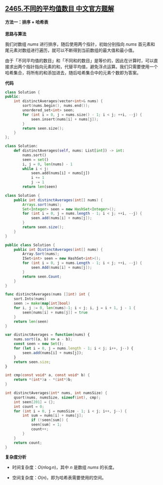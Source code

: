 ## [2465.不同的平均值数目 中文官方题解](https://leetcode.cn/problems/number-of-distinct-averages/solutions/100000/bu-tong-de-ping-jun-zhi-shu-mu-by-leetco-9279)
#### 方法一：排序 + 哈希表

**思路与算法**

我们对数组 $\textit{nums}$ 进行排序，随后使用两个指针，初始分别指向 $\textit{nums}$ 首元素和尾元素对数组进行遍历，就可以不断得到当前数组的最大值和最小值。

由于「不同平均值的数目」和「不同和的数目」是等价的，因此在计算时，可以直接求出两个指针指向元素的和，代替平均值，避免浮点运算。我们只需要使用一个哈希集合，将所有的和添加进去，随后哈希集合中的元素个数即为答案。

**代码**

```C++ [sol1-C++]
class Solution {
public:
    int distinctAverages(vector<int>& nums) {
        sort(nums.begin(), nums.end());
        unordered_set<int> seen;
        for (int i = 0, j = nums.size() - 1; i < j; ++i, --j) {
            seen.insert(nums[i] + nums[j]);
        }
        return seen.size();
    }
};
```

```Python [sol1-Python3]
class Solution:
    def distinctAverages(self, nums: List[int]) -> int:
        nums.sort()
        seen = set()
        i, j = 0, len(nums) - 1
        while i < j:
            seen.add(nums[i] + nums[j])
            i += 1
            j -= 1
        return len(seen)
```

```Java [sol1-Java]
class Solution {
    public int distinctAverages(int[] nums) {
        Arrays.sort(nums);
        Set<Integer> seen = new HashSet<Integer>();
        for (int i = 0, j = nums.length - 1; i < j; ++i, --j) {
            seen.add(nums[i] + nums[j]);
        }
        return seen.size();
    }
}
```

```C# [sol1-C#]
public class Solution {
    public int DistinctAverages(int[] nums) {
        Array.Sort(nums);
        ISet<int> seen = new HashSet<int>();
        for (int i = 0, j = nums.Length - 1; i < j; ++i, --j) {
            seen.Add(nums[i] + nums[j]);
        }
        return seen.Count;
    }
}
```

```Go [sol1-Go]
func distinctAverages(nums []int) int {
    sort.Ints(nums)
    seen := make(map[int]bool)
    for i, j := 0, len(nums)-1; i < j; i, j = i + 1, j - 1 {
        seen[nums[i] + nums[j]] = true
    }
    return len(seen)
}
```

```JavaScript [sol1-JavaScript]
var distinctAverages = function(nums) {
    nums.sort((a, b) => a - b);
    const seen = new Set();
    for (let i = 0, j = nums.length - 1; i < j; i++, j--) {
        seen.add(nums[i] + nums[j]);
    }
    return seen.size;
}
```

```C [sol1-C]
int cmp(const void* a, const void* b) {
    return *(int*)a - *(int*)b;
}

int distinctAverages(int* nums, int numsSize) {
    qsort(nums, numsSize, sizeof(int), cmp);
    int seen[201] = {};
    int count = 0;
    for (int i = 0, j = numsSize - 1; i < j; i++, j--) {
        int sum = nums[i] + nums[j];
            if (!seen[sum]) {
            seen[sum] = 1;
            count++;
        }
    }
    return count;
}
```

**复杂度分析**

- 时间复杂度：$O(n \log n)$，其中 $n$ 是数组 $\textit{nums}$ 的长度。

- 空间复杂度：$O(n)$，即为哈希表需要使用的空间。